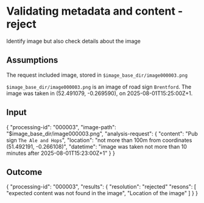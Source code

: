 # Validating metadata and content - reject

Identify image but also check details about the image

## Assumptions
The request included image, stored in `$image_base_dir/image000003.png`

`$image_base_dir/image000003.png` is an image of road sign `Brentford`. The image was taken in (52.491079, -0.269590), on 2025-08-01T15:25:00Z+1.

## Input
{
  "processing-id": "000003",
  "image-path": "$image_base_dir/image000003.png",
  "analysis-request": {
    "content": "Pub sign `The Ale and Hops`",
    "location": "not more than 100m from coordinates (51.492191, -0.266108)",
    "datetime": "image was taken not more than 10 minutes after 2025-08-01T15:23:00Z+1"
  }
}

## Outcome
{
  "processing-id": "000003",
  "results": {
    "resolution": "rejected"
    "resons": [
      "expected content was not found in the image",
      "Location of the image"
    ]
  }
}
